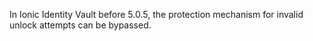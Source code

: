 In Ionic Identity Vault before 5.0.5, the protection mechanism for invalid unlock attempts can be bypassed.